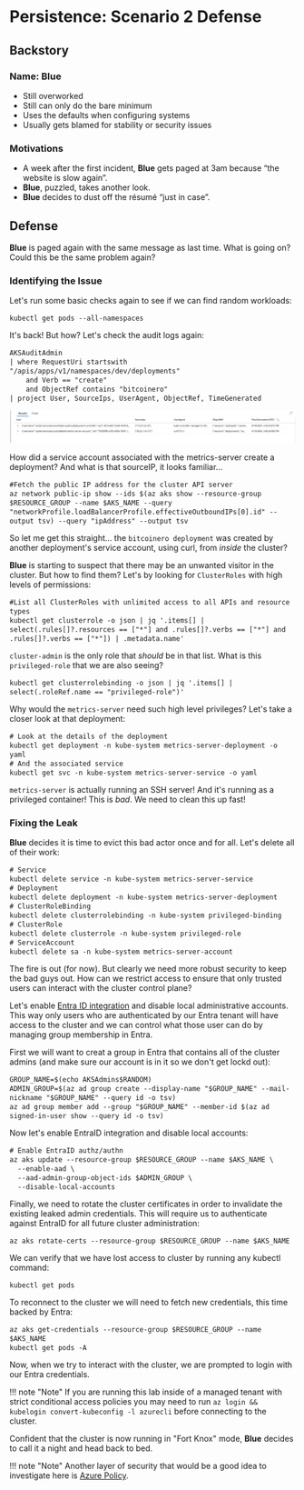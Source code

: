 # Persistence: Scenario 2 Defense

## Backstory

### Name: __Blue__

* Still overworked
* Still can only do the bare minimum
* Uses the defaults when configuring systems
* Usually gets blamed for stability or security issues

### Motivations

* A week after the first incident, __Blue__ gets paged at 3am because “the website is slow again”.
* __Blue__, puzzled, takes another look.
* __Blue__ decides to dust off the résumé “just in case”.

## Defense

__Blue__ is paged again with the same message as last time. What is going on? Could this be the same problem again?

### Identifying the Issue

Let's run some basic checks again to see if we can find random workloads:

```console
kubectl get pods --all-namespaces
```

It's back! But how? Let's check the audit logs again:

```kql
AKSAuditAdmin
| where RequestUri startswith "/apis/apps/v1/namespaces/dev/deployments" 
    and Verb == "create" 
    and ObjectRef contains "bitcoinero"
| project User, SourceIps, UserAgent, ObjectRef, TimeGenerated
```
![Audit logs showing the bitcoinero deployment was created by the metrics-server-account](img/defense-2-auditlogs.png)

How did a service account associated with the metrics-server create a deployment? And what is that sourceIP, it looks familiar...
```console
#Fetch the public IP address for the cluster API server
az network public-ip show --ids $(az aks show --resource-group $RESOURCE_GROUP --name $AKS_NAME --query "networkProfile.loadBalancerProfile.effectiveOutboundIPs[0].id" --output tsv) --query "ipAddress" --output tsv
```

So let me get this straight... the `bitcoinero deployment` was created by another deployment's service account, using curl, from *inside* the cluster? 

__Blue__ is starting to suspect that there may be an unwanted visitor in the cluster. But how to find them? Let's by looking for `ClusterRoles` with high levels of permissions:
```console
#List all ClusterRoles with unlimited access to all APIs and resource types
kubectl get clusterrole -o json | jq '.items[] | select(.rules[]?.resources == ["*"] and .rules[]?.verbs == ["*"] and .rules[]?.verbs == ["*"]) | .metadata.name'
```

`cluster-admin` is the only role that *should* be in that list. What is this `privileged-role` that we are also seeing?
```console
kubectl get clusterrolebinding -o json | jq '.items[] | select(.roleRef.name == "privileged-role")'
```

Why would the `metrics-server` need such high level privileges? Let's take a closer look at that deployment:
```console
# Look at the details of the deployment
kubectl get deployment -n kube-system metrics-server-deployment -o yaml
# And the associated service
kubectl get svc -n kube-system metrics-server-service -o yaml
```

`metrics-server` is actually running an SSH server! And it's running as a privileged container! This is *bad*. We need to clean this up fast!

### Fixing the Leak
__Blue__ decides it is time to evict this bad actor once and for all. Let's delete all of their work:
```console
# Service
kubectl delete service -n kube-system metrics-server-service
# Deployment
kubectl delete deployment -n kube-system metrics-server-deployment
# ClusterRoleBinding
kubectl delete clusterrolebinding -n kube-system privileged-binding
# ClusterRole
kubectl delete clusterrole -n kube-system privileged-role
# ServiceAccount
kubectl delete sa -n kube-system metrics-server-account
```

The fire is out (for now). But clearly we need more robust security to keep the bad guys out. How can we restrict access to ensure that only trusted users can interact with the cluster control plane?

Let's enable [Entra ID integration](https://learn.microsoft.com/en-us/azure/aks/enable-authentication-microsoft-entra-id) and disable local administrative accounts. This way only users who are authenticated by our Entra tenant will have access to the cluster and we can control what those user can do by managing group membership in Entra.

First we will want to creat a group in Entra that contains all of the cluster admins (and make sure our account is in it so we don't get lockd out):
```console
GROUP_NAME=$(echo AKSAdmins$RANDOM)
ADMIN_GROUP=$(az ad group create --display-name "$GROUP_NAME" --mail-nickname "$GROUP_NAME" --query id -o tsv)
az ad group member add --group "$GROUP_NAME" --member-id $(az ad signed-in-user show --query id -o tsv)
```

Now let's enable EntraID integration and disable local accounts: 
```console
# Enable EntraID authz/authn
az aks update --resource-group $RESOURCE_GROUP --name $AKS_NAME \
  --enable-aad \
  --aad-admin-group-object-ids $ADMIN_GROUP \
  --disable-local-accounts
```

Finally, we need to rotate the cluster certificates in order to invalidate the existing leaked admin credentials. This will require us to authenticate against EntraID for all future cluster administration:
```console
az aks rotate-certs --resource-group $RESOURCE_GROUP --name $AKS_NAME
```

We can verify that we have lost access to cluster by running any kubectl command:
```console
kubectl get pods
```

To reconnect to the cluster we will need to fetch new credentials, this time backed by Entra:
```console
az aks get-credentials --resource-group $RESOURCE_GROUP --name $AKS_NAME
kubectl get pods -A
```

Now, when we try to interact with the cluster, we are prompted to login with our Entra credentials.

!!! note "Note"
    If you are running this lab inside of a managed tenant with strict conditional access policies you may need to run `az login && kubelogin convert-kubeconfig -l azurecli` before connecting to the cluster.

Confident that the cluster is now running in "Fort Knox" mode, __Blue__ decides to call it a night and head back to bed.

!!! note "Note"
    Another layer of security that would be a good idea to investigate here is [Azure Policy](https://learn.microsoft.com/en-us/azure/aks/use-azure-policy).
